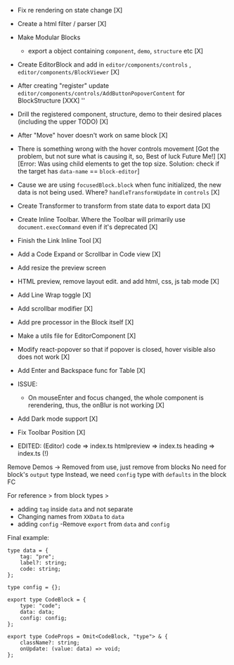 -   Fix re rendering on state change [X]
-   Create a html filter / parser [X]
-   Make Modular Blocks

    -   export a object containing `component`, `demo`, `structure` etc [X]

-   Create EditorBlock and add in `editor/components/controls` , `editor/components/BlockViewer` [X]
-   After creating "register" update `editor/components/controls/AddButtonPopoverContent` for BlockStructure [XXX] ''
-   Drill the registered component, structure, demo to their desired places (including the upper TODO) [X]
-   After "Move" hover doesn't work on same block [X]
-   There is something wrong with the hover controls movement [Got the problem, but not sure what is causing it, so, Best of luck Future Me!] [X] [Error: Was using child elements to get the top size. Solution: check if the target has `data-name` == `block-editor`]
-   Cause we are using `focusedBlock.block` when func initialized, the new data is not being used. Where? `handleTransformUpdate` in `controls` [X]
-   Create Transformer to transform from state data to export data [X]
-   Create Inline Toolbar. Where the Toolbar will primarily use `document.execCommand` even if it's deprecated [X]

-   Finish the Link Inline Tool [X]

-   Add a Code Expand or Scrollbar in Code view [X]
-   Add resize the preview screen
-   HTML preview, remove layout edit. and add html, css, js tab mode [X]
-   Add Line Wrap toggle [X]
-   Add scrollbar modifier [X]
-   Add pre processor in the Block itself [X]
-   Make a utils file for EditorComponent [X]
-   Modify react-popover so that if popover is closed, hover visible also does not work [X]

-   Add Enter and Backspace func for Table [X]

-   ISSUE:

    -   On mouseEnter and focus changed, the whole component is rerendering, thus, the onBlur is not working [X]

-   Add Dark mode support [X]

-   Fix Toolbar Position [X]

-   EDITED: (Editor)
    code => index.ts
    htmlpreview => index.ts
    heading => index.ts (!)

Remove Demos -> Removed from use, just remove from blocks
No need for block's `output` type
Instead, we need `config` type with `defaults` in the block FC

For reference >
from block types >

-   adding `tag` inside `data` and not separate
-   Changing names from `XXData` to `data`
-   adding `config`
    -Remove `export` from `data` and `config`

Final example:

```
type data = {
    tag: "pre";
    label?: string;
    code: string;
};

type config = {};

export type CodeBlock = {
    type: "code";
    data: data;
    config: config;
};

export type CodeProps = Omit<CodeBlock, "type"> & {
    className?: string;
    onUpdate: (value: data) => void;
};

```
